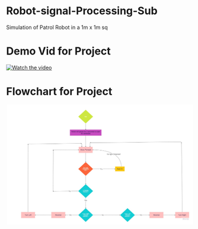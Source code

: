 # Robot-signal-Processing-Sub
Simulation of Patrol Robot in a 1m x 1m sq


# Demo Vid for Project
[![Watch the video](https://img.youtube.com/vi/pleGaqG3rMU/hqdefault.jpg)](https://youtu.be/pleGaqG3rMU)


# Flowchart for Project
![Flowchart for RSSP CW2](https://raw.githubusercontent.com/Cryptnixsg/Robot-signal-Processing-Sub/main/Flowchart%20for%20RSSP%20CW2%20-%20Frame%201%20(1).jpg)


